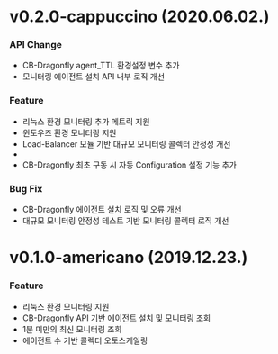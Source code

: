 
# v0.2.0-cappuccino (2020.06.02.)

### API Change
- CB-Dragonfly agent_TTL 환경설정 변수 추가
- 모니터링 에이전트 설치 API 내부 로직 개선

### Feature
- 리눅스 환경 모니터링 추가 메트릭 지원
- 윈도우즈 환경 모니터링 지원
- Load-Balancer 모듈 기반 대규모 모니터링 콜렉터 안정성 개선
- 
- CB-Dragonfly 최초 구동 시 자동 Configuration 설정 기능 추가

### Bug Fix
- CB-Dragonfly 에이전트 설치 로직 및 오류 개선
- 대규모 모니터링 안정성 테스트 기반 모니터링 콜렉터 로직 개선



# v0.1.0-americano (2019.12.23.)

### Feature
- 리눅스 환경 모니터링 지원
- CB-Dragonfly API 기반 에이전트 설치 및 모니터링 조회
- 1분 미만의 최신 모니터링 조회
- 에이전트 수 기반 콜렉터 오토스케일링
